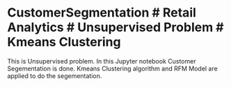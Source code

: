 # CustomerSegmentation # Retail Analytics # Unsupervised Problem # Kmeans Clustering
This is Unsupervised problem.
In this Jupyter notebook Customer Segementation is done.
Kmeans Clustering algorithm and RFM Model are applied to do the segementation.
